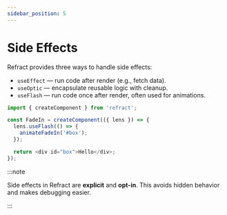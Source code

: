 ```yaml
---
sidebar_position: 5
---
```


# Side Effects

Refract provides three ways to handle side effects:

- `useEffect` — run code after render (e.g., fetch data).
- `useOptic` — encapsulate reusable logic with cleanup.
- `useFlash` — run code once after render, often used for animations.

```js
import { createComponent } from 'refract';

const FadeIn = createComponent(({ lens }) => {
  lens.useFlash(() => {
    animateFadeIn('#box');
  });

  return <div id="box">Hello</div>;
});

```
:::note

Side effects in Refract are **explicit** and **opt-in**. This avoids hidden behavior and makes debugging easier.

:::